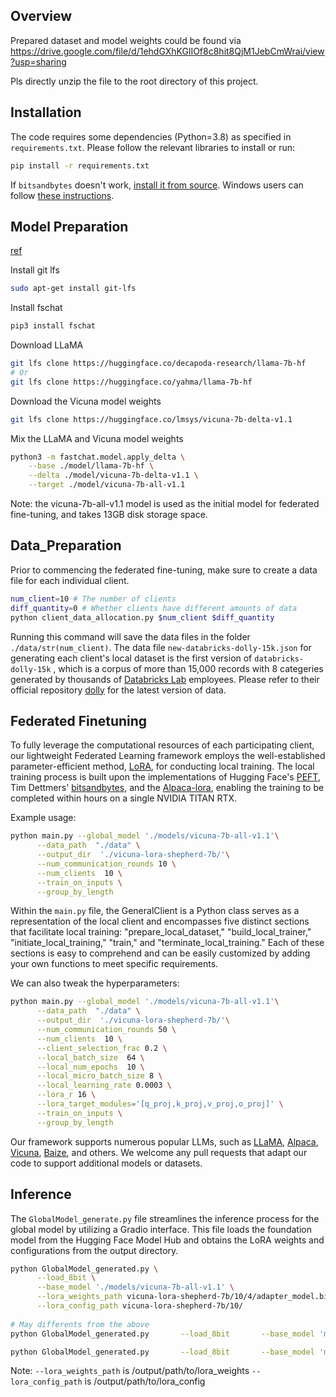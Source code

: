## Overview
Prepared dataset and model weights could be found via https://drive.google.com/file/d/1ehdGXhKGlIOf8c8hit8QjM1JebCmWrai/view?usp=sharing

Pls directly unzip the file to the root directory of this project.

## Installation 

The code requires some dependencies (Python=3.8)  as specified in `requirements.txt`. Please follow the relevant libraries to install or run:
```bash
pip install -r requirements.txt
```
If `bitsandbytes` doesn't work, [install it from source](https://github.com/TimDettmers/bitsandbytes/blob/main/compile_from_source.md). Windows users can follow [these instructions](https://github.com/tloen/alpaca-lora/issues/17).

## Model Preparation
[ref](https://github.com/lm-sys/FastChat/blob/main/docs/vicuna_weights_version.md#how-to-apply-delta-weights-for-weights-v11-and-v0)

Install git lfs
```bash
sudo apt-get install git-lfs
```

Install fschat
```bash
pip3 install fschat
````

Download LLaMA
```bash
git lfs clone https://huggingface.co/decapoda-research/llama-7b-hf
# Or
git lfs clone https://huggingface.co/yahma/llama-7b-hf
```

Download the Vicuna model weights
```bash
git lfs clone https://huggingface.co/lmsys/vicuna-7b-delta-v1.1
```

Mix the LLaMA and Vicuna model weights
```bash
python3 -m fastchat.model.apply_delta \
    --base ./model/llama-7b-hf \
    --delta ./model/vicuna-7b-delta-v1.1 \
    --target ./model/vicuna-7b-all-v1.1 
```
Note: the vicuna-7b-all-v1.1 model is used as the initial model for federated fine-tuning, and takes 13GB disk storage space.

## Data_Preparation

Prior to commencing the federated fine-tuning, make sure to create a data file for each individual client.
```bash
num_client=10 # The number of clients
diff_quantity=0 # Whether clients have different amounts of data
python client_data_allocation.py $num_client $diff_quantity
```
Running this command will save the data files in the folder `./data/str(num_client)`. The data file `new-databricks-dolly-15k.json` for generating each client's local dataset is the first version of `databricks-dolly-15k` , which is a corpus of more than 15,000 records with 8 categeries generated by thousands of [Databricks Lab](https://www.databricks.com/learn/labs) employees. Please refer to their official repository [dolly](https://github.com/databrickslabs/dolly) for the latest version of data.

## Federated Finetuning

To fully leverage the computational resources of each participating client, our lightweight Federated Learning framework employs the well-established parameter-efficient method, [LoRA](https://github.com/microsoft/LoRA), for conducting local training. The local training process is built upon the implementations of Hugging Face's [PEFT](https://github.com/huggingface/peft), Tim Dettmers' [bitsandbytes](https://github.com/TimDettmers/bitsandbytes), and the [Alpaca-lora](https://github.com/tloen/alpaca-lora), enabling the training to be completed within hours on a single NVIDIA TITAN RTX.

Example usage:
```bash
python main.py --global_model './models/vicuna-7b-all-v1.1'\
      --data_path  "./data" \
      --output_dir  './vicuna-lora-shepherd-7b/'\
      --num_communication_rounds 10 \
      --num_clients  10 \
      --train_on_inputs \
      --group_by_length
```

Within the `main.py` file, the GeneralClient is a Python class serves as a representation of the local client and encompasses five distinct sections that facilitate local training: "prepare_local_dataset," "build_local_trainer," "initiate_local_training," "train," and "terminate_local_training." Each of these sections is easy to comprehend and can be easily customized by adding your own functions to meet specific requirements.

We can also tweak the hyperparameters:
```bash
python main.py --global_model './models/vicuna-7b-all-v1.1'\
      --data_path  "./data" \
      --output_dir  './vicuna-lora-shepherd-7b/'\
      --num_communication_rounds 50 \
      --num_clients  10 \
      --client_selection_frac 0.2 \
      --local_batch_size  64 \
      --local_num_epochs  10 \
      --local_micro_batch_size 8 \
      --local_learning_rate 0.0003 \
      --lora_r 16 \
      --lora_target_modules='[q_proj,k_proj,v_proj,o_proj]' \
      --train_on_inputs \
      --group_by_length
```

Our framework supports numerous popular LLMs, such as [LLaMA](https://github.com/facebookresearch/llama), [Alpaca](https://github.com/tatsu-lab/stanford_alpaca), [Vicuna](https://vicuna.lmsys.org/), [Baize](https://github.com/project-baize/baize-chatbot), and others. We welcome any pull requests that adapt our code to support additional models or datasets.

## Inference 

The `GlobalModel_generate.py` file streamlines the inference process for the global model by utilizing a Gradio interface. This file loads the foundation model from the Hugging Face Model Hub and obtains the LoRA weights and configurations from the output directory.

```bash
python GlobalModel_generated.py \
      --load_8bit \
      --base_model './models/vicuna-7b-all-v1.1' \
      --lora_weights_path vicuna-lora-shepherd-7b/10/4/adapter_model.bin \
      --lora_config_path vicuna-lora-shepherd-7b/10/
      
# May differents from the above
python GlobalModel_generated.py       --load_8bit       --base_model 'model/vicuna-7b-all-v1.1/'       --lora_weights_path vicuna-lora-shepherd-7b/3/adapter_model.bin       --lora_config_path vicuna-lora-shepherd-7b

python GlobalModel_generated.py       --load_8bit       --base_model 'model/vicuna-7b-all-v1.1/'       --lora_weights_path vicuna-lora-shepherd-7b/3/local_output_1/pytorch_model.bin       --lora_config_path vicuna-lora-shepherd-7b
```

Note:
`--lora_weights_path` is /output/path/to/lora_weights
`--lora_config_path` is /output/path/to/lora_config